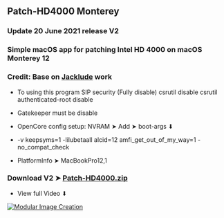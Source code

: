 ## Patch-HD4000 Monterey 

### Update 20 June 2021 release V2

### Simple macOS app for patching Intel HD 4000 on macOS Monterey 12

### Credit: Base on [Jacklude](https://github.com/jacklukem) work

- To using this program SIP security (Fully disable) csrutil disable csrutil authenticated-root disable 
- Gatekeeper must be disable

- OpenCore config setup: NVRAM ➤ Add ➤ boot-args ⬇︎
- -v keepsyms=1 -lilubetaall alcid=12 amfi_get_out_of_my_way=1 -no_compat_check
- PlatformInfo ➤ MacBookPro12,1

### Download V2 ➤ [Patch-HD4000.zip](https://github.com/chris1111/Patch-HD4000-Monterey/releases/tag/V2)

- View full Video ⬇︎

[![Modular Image Creation](https://user-images.githubusercontent.com/6248794/118173318-6a820080-b3fb-11eb-9ba5-203165fb6f26.png)](https://youtu.be/JnMh_icnYpw)
 
